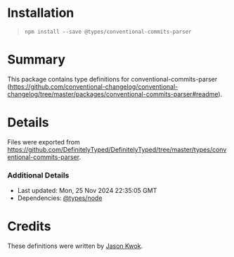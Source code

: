 # Installation
>
> `npm install --save @types/conventional-commits-parser`

# Summary

This package contains type definitions for conventional-commits-parser (<https://github.com/conventional-changelog/conventional-changelog/tree/master/packages/conventional-commits-parser#readme>).

# Details

Files were exported from <https://github.com/DefinitelyTyped/DefinitelyTyped/tree/master/types/conventional-commits-parser>.

### Additional Details

* Last updated: Mon, 25 Nov 2024 22:35:05 GMT
* Dependencies: [@types/node](https://npmjs.com/package/@types/node)

# Credits

These definitions were written by [Jason Kwok](https://github.com/JasonHK).
